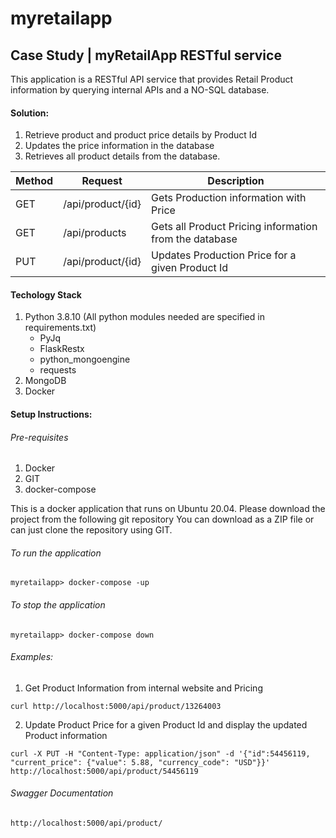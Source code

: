 # myretailapp
## Case Study | myRetailApp RESTful service

This application is a RESTful API service that provides Retail Product information by querying internal APIs and a NO-SQL database.

#### Solution:

1.	Retrieve product and product price details by Product Id
2.	Updates the price information in the database
3.	Retrieves all product details from the database.

|Method     |Request          |Description                                            | 
|-----------|-----------------|-------------------------------------------------------|
|GET        |/api/product/{id}| Gets Production information with Price                |
|GET        |/api/products    | Gets all Product Pricing information from the database|
|PUT        |/api/product/{id}| Updates Production Price for a given Product Id       | 

#### Techology Stack

1.	Python 3.8.10 (All python modules needed are specified in requirements.txt)
    - PyJq
    - FlaskRestx
    - python_mongoengine
    - requests
2.	MongoDB
3.	Docker

#### Setup Instructions:

###### Pre-requisites
  1. Docker
  2. GIT
  3. docker-compose
	
This is a docker application that runs on Ubuntu 20.04. 
Please download the project from the following git repository 
You can download as a ZIP file or can just clone the repository using GIT.

###### To run the application
```
myretailapp> docker-compose -up
```

###### To stop the application
```
myretailapp> docker-compose down
```

###### Examples:

1. Get Product Information from internal website and Pricing

```
curl http://localhost:5000/api/product/13264003

```
2. Update Product Price for a given Product Id and display the updated Product information
```
curl -X PUT -H "Content-Type: application/json" -d '{"id":54456119, "current_price": {"value": 5.88, "currency_code": "USD"}}' http://localhost:5000/api/product/54456119
```
###### Swagger Documentation

```
http://localhost:5000/api/product/
```




